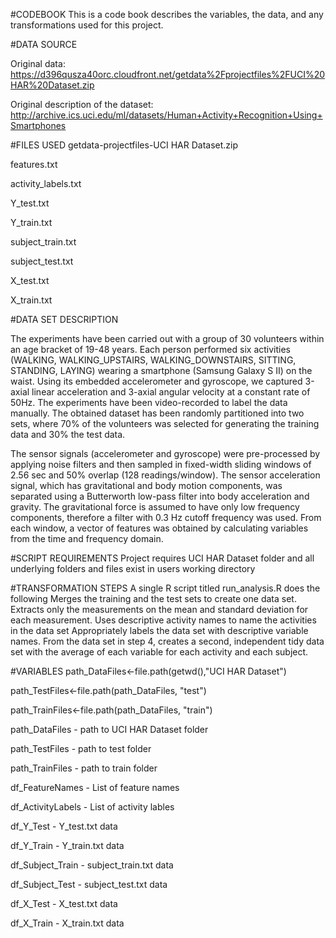 #CODEBOOK
This is a code book describes the variables, the data, and any transformations used for this project.

#DATA SOURCE

Original data: https://d396qusza40orc.cloudfront.net/getdata%2Fprojectfiles%2FUCI%20HAR%20Dataset.zip

Original description of the dataset: http://archive.ics.uci.edu/ml/datasets/Human+Activity+Recognition+Using+Smartphones

#FILES USED
getdata-projectfiles-UCI HAR Dataset.zip 

features.txt

activity_labels.txt

Y_test.txt

Y_train.txt

subject_train.txt

subject_test.txt

X_test.txt

X_train.txt

#DATA SET DESCRIPTION

The experiments have been carried out with a group of 30 volunteers within an age bracket of 19-48 years. Each person performed six activities (WALKING, WALKING_UPSTAIRS, WALKING_DOWNSTAIRS, SITTING, STANDING, LAYING) wearing a smartphone (Samsung Galaxy S II) on the waist. Using its embedded accelerometer and gyroscope, we captured 3-axial linear acceleration and 3-axial angular velocity at a constant rate of 50Hz. The experiments have been video-recorded to label the data manually. The obtained dataset has been randomly partitioned into two sets, where 70% of the volunteers was selected for generating the training data and 30% the test data.

The sensor signals (accelerometer and gyroscope) were pre-processed by applying noise filters and then sampled in fixed-width sliding windows of 2.56 sec and 50% overlap (128 readings/window). The sensor acceleration signal, which has gravitational and body motion components, was separated using a Butterworth low-pass filter into body acceleration and gravity. The gravitational force is assumed to have only low frequency components, therefore a filter with 0.3 Hz cutoff frequency was used. From each window, a vector of features was obtained by calculating variables from the time and frequency domain.


#SCRIPT REQUIREMENTS
Project requires UCI HAR Dataset folder and all underlying folders and files exist in users working directory

#TRANSFORMATION STEPS
A single R script titled run_analysis.R does the following
Merges the training and the test sets to create one data set.
Extracts only the measurements on the mean and standard deviation for each measurement. 
Uses descriptive activity names to name the activities in the data set
Appropriately labels the data set with descriptive variable names. 
From the data set in step 4, creates a second, independent tidy data set with the average of each variable for each activity and each subject.

#VARIABLES
path_DataFiles<-file.path(getwd(),"UCI HAR Dataset")

path_TestFiles<-file.path(path_DataFiles, "test")

path_TrainFiles<-file.path(path_DataFiles, "train")

path_DataFiles - path to UCI HAR Dataset folder

path_TestFiles - path to test folder

path_TrainFiles - path to train folder

df_FeatureNames - List of feature names

df_ActivityLabels - List of activity lables

df_Y_Test - Y_test.txt data

df_Y_Train - Y_train.txt data

df_Subject_Train - subject_train.txt data

df_Subject_Test  - subject_test.txt data

df_X_Test  - X_test.txt data

df_X_Train - X_train.txt data
